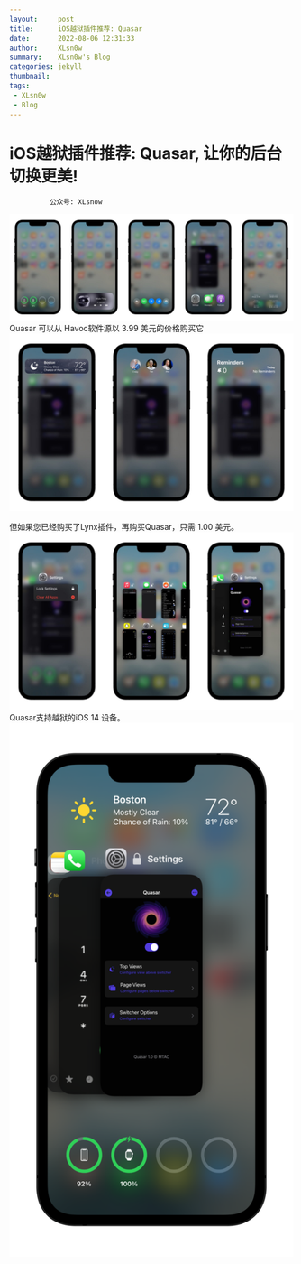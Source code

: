 ```yaml
---
layout:     post
title:      iOS越狱插件推荐: Quasar
date:       2022-08-06 12:31:33
author:     XLsn0w
summary:    XLsn0w's Blog
categories: jekyll
thumbnail:  
tags:
 - XLsn0w
 - Blog
---
```


# iOS越狱插件推荐: Quasar, 让你的后台切换更美!
              公众号: XLsnow
![](https://github.com/XLsn0w/XLsn0w.github.io/blob/master/Assets/Quasar-Bottom-Info-2048x768.jpg?raw=true)
Quasar 可以从 Havoc软件源以 3.99 美元的价格购买它
![](https://github.com/XLsn0w/XLsn0w.github.io/blob/master/Assets/Quasar-Top-Info-2048x1280.jpg?raw=true)

但如果您已经购买了Lynx插件，再购买Quasar，只需 1.00 美元。
![](https://github.com/XLsn0w/XLsn0w.github.io/blob/master/Assets/Quasar-App-Switcher-2048x1280.jpg?raw=true)
Quasar支持越狱的iOS 14 设备。
![](https://github.com/XLsn0w/XLsn0w.github.io/blob/master/Assets/Quasar-768x1440.png?raw=true)

[1]: https://xlsn0w.github.io
